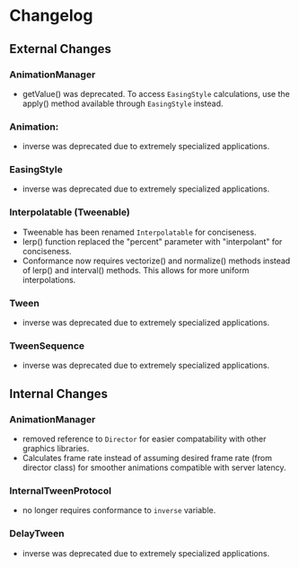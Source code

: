 # Changelog

## External Changes

### AnimationManager
- getValue() was deprecated. To access `EasingStyle` calculations, use the apply() method available through `EasingStyle` instead.

### Animation:
- inverse was deprecated due to extremely specialized applications.

### EasingStyle
- inverse was deprecated due to extremely specialized applications.

### Interpolatable (Tweenable)
- Tweenable has been renamed `Interpolatable` for conciseness.
- lerp() function replaced the "percent" parameter with "interpolant" for conciseness.
- Conformance now requires vectorize() and normalize() methods instead of lerp() and interval() methods.  This allows for more uniform interpolations.

### Tween
- inverse was deprecated due to extremely specialized applications.

### TweenSequence
- inverse was deprecated due to extremely specialized applications.


## Internal Changes

### AnimationManager
- removed reference to `Director` for easier compatability with other graphics libraries.
- Calculates frame rate instead of assuming desired frame rate (from director class) for smoother animations compatible with server latency.

### InternalTweenProtocol
- no longer requires conformance to `inverse` variable.

### DelayTween
- inverse was deprecated due to extremely specialized applications.
